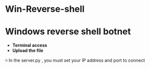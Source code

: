 # Win-Reverse-shell

<h1>Windows reverse shell botnet</h1>
<ul>
  <li><b>Terminal access</b></li>
  <li><b>Upload the file</b></li>
</ul>

<p>◽ <b></b>In the server.py , you must set your IP address and port to connect</b></p>
